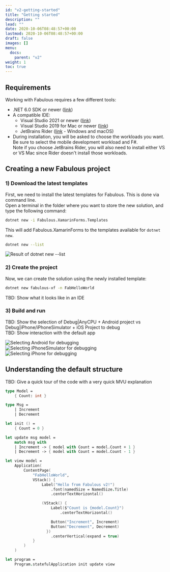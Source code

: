 ```yaml
---
id: "v2-getting-started"
title: "Getting started"
description: ""
lead: ""
date: 2020-10-06T08:48:57+00:00
lastmod: 2020-10-06T08:48:57+00:00
draft: false
images: []
menu:
  docs:
    parent: "v2"
weight: 1
toc: true
---
```


## Requirements

Working with Fabulous requires a few different tools:
- .NET 6.0 SDK or newer ([link](https://dotnet.microsoft.com/))
- A compatible IDE:
  - Visual Studio 2021 or newer ([link](https://visualstudio.microsoft.com/vs/))
  - Visual Studio 2019 for Mac or newer ([link](https://visualstudio.microsoft.com/vs/mac/))
  - JetBrains Rider ([link](https://www.jetbrains.com/rider/) - Windows and macOS)  
- During installation, you will be asked to choose the workloads you want. Be sure to select the mobile development workload and F#.  
  Note if you choose JetBrains Rider, you will also need to install either VS or VS Mac since Rider doesn't install those workloads.

## Creating a new Fabulous project

### 1) Download the latest templates

First, we need to install the latest templates for Fabulous. This is done via command line.  
Open a terminal in the folder where you want to store the new solution, and type the following command:

```sh
dotnet new -i Fabulous.XamarinForms.Templates
```

This will add Fabulous.XamarinForms to the templates available for `dotnet new`.

```sh
dotnet new --list
```

![Result of dotnet new --list](dotnet-new-list.png)

### 2) Create the project

Now, we can create the solution using the newly installed template:

```sh
dotnet new fabulous-xf -n FabHelloWorld
```

TBD: Show what it looks like in an IDE

### 3) Build and run

TBD: Show the selection of Debug|AnyCPU + Android project vs Debug|iPhone/iPhoneSimulator + iOS Project to debug  
TBD: Show interaction with the default app

![Selecting Android for debugging](android-debug.png)
![Selecting iPhoneSimulator for debugging](iphone-simulator-debug.png)
![Selecting iPhone for debugging](iphone-debug.png)

## Understanding the default structure

TBD: Give a quick tour of the code with a very quick MVU explanation

```fs
type Model =
    { Count: int }

type Msg =
    | Increment
    | Decrement
```

```fs
let init () =
    { Count = 0 }
```

```fs
let update msg model =
    match msg with
    | Increment -> { model with Count = model.Count + 1 }
    | Decrement -> { model with Count = model.Count - 1 }
```

```fs
let view model =
    Application(
        ContentPage(
            "FabHelloWorld",
            VStack() {
                Label("Hello from Fabulous v2!")
                    .font(namedSize = NamedSize.Title)
                    .centerTextHorizontal()

                (VStack() {
                    Label($"Count is {model.Count}")
                        .centerTextHorizontal()

                    Button("Increment", Increment)
                    Button("Decrement", Decrement)
                  })
                    .centerVertical(expand = true)
            }
        )
    )
```

```fs
let program =
    Program.statefulApplication init update view
```